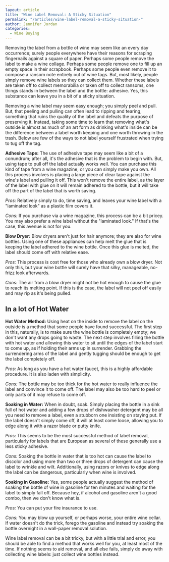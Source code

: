 ```yaml
---
layout: article
title: "Wine Label Removal: A Sticky Situation"
permalink: "/articles/wine-label-removal-a-sticky-situation-"
author: Jennifer Jordan
categories:
  - Wine Buying
---
```


Removing the label from a bottle of wine may seem like an every day occurrence; surely people everywhere have their reasons for scraping fingernails against a square of paper. Perhaps some people remove the label to make a wine collage. Perhaps some people remove one to fill up an empty space in their scrapbook. Perhaps some people even remove it to compose a ransom note entirely out of wine tags. But, most likely, people simply remove wine labels so they can collect them. Whether these labels are taken off to collect memorabilia or taken off to collect ransoms, one things stands in between the label and the bottle: adhesive. Yes, this substance can leave you in a bit of a sticky situation.

Removing a wine label may seem easy enough; you simply peel and pull. But, that peeling and pulling can often lead to ripping and tearing, something that ruins the quality of the label and defeats the purpose of preserving it. Instead, taking some time to learn that removing what's outside is almost as much of an art form as drinking what's inside can be the difference between a label worth keeping and one worth throwing in the trash. Below are few of the ways to not label yourself frustrated when trying to tug off the tag.

**Adhesive Tape:** The use of adhesive tape may seem like a bit of a conundrum; after all, it's the adhesive that is the problem to begin with. But, using tape to pull off the label actually works well. You can purchase this kind of tape from a wine magazine, or you can simply make you own. All this process involves is placing a large piece of clear tape against the wine's label and pulling it off. This won't remove the entire label, as the layer of the label with glue on it will remain adhered to the bottle, but it will take off the part of the label that is worth saving.

_Pros:_ Relatively simply to do, time saving, and leaves your wine label with a "laminated look" as a plastic film covers it.

_Cons:_ If you purchase via a wine magazine, this process can be a bit pricey. You may also prefer a wine label without the "laminated look." If that's the case, this avenue is not for you.

**Blow Dryer:** Blow dryers aren't just for hair anymore; they are also for wine bottles. Using one of these appliances can help melt the glue that is keeping the label adhered to the wine bottle. Once this glue is melted, the label should come off with relative ease.

_Pros:_ This process is cost free for those who already own a blow dryer. Not only this, but your wine bottle will surely have that silky, manageable, no-frizz look afterwards.

_Cons:_ The air from a blow dryer might not be hot enough to cause the glue to reach its melting point. If this is the case, the label will not peel off easily and may rip as it's being pulled.

## In a lot of Hot Water

**Hot Water Method:** Using heat on the inside to remove the label on the outside is a method that some people have found successful. The first step in this, naturally, is to make sure the wine bottle is completely empty; we don't want any drops going to waste. The next step involves filling the bottle with hot water and allowing this water to sit until the edges of the label start to come up, as if holding their arms up in surrender. Grabbing the surrendering arms of the label and gently tugging should be enough to get the label completely off.

_Pros:_ As long as you have a hot water faucet, this is a highly affordable procedure. It is also laden with simplicity.

_Cons:_ The bottle may be too thick for the hot water to really influence the label and convince it to come off. The label may also be too hard to peel or only parts of it may refuse to come off.

**Soaking in Water:** When in doubt, soak. Simply placing the bottle in a sink full of hot water and adding a few drops of dishwasher detergent may be all you need to remove a label, even a stubborn one insisting on staying put. If the label doesn't simply come off, it will at least come loose, allowing you to edge along it with a razor blade or putty knife.

_Pros:_ This seems to be the most successful method of label removal, particularly for labels that are European as several of these generally use a less sticky adhesive.

_Cons:_ Soaking the bottle in water that is too hot can cause the label to discolor and using more than two or three drops of detergent can cause the label to wrinkle and wilt. Additionally, using razors or knives to edge along the label can be dangerous, particularly when wine is involved.

**Soaking in Gasoline:** Yes, some people actually suggest the method of soaking the bottle of wine in gasoline for ten minutes and waiting for the label to simply fall off. Because hey, if alcohol and gasoline aren't a good combo, then we don't know what is.

_Pros:_ You can put your fire insurance to use.

_Cons:_ You may blow up yourself, or perhaps worse, your entire wine cellar. If water doesn't do the trick, forego the gasoline and instead try soaking the bottle overnight in a wall-paper removal solution.

Wine label removal can be a bit tricky, but with a little trial and error, you should be able to find a method that works well for you, at least most of the time. If nothing seems to aid removal, and all else fails, simply do away with collecting wine labels: just collect wine bottles instead.
